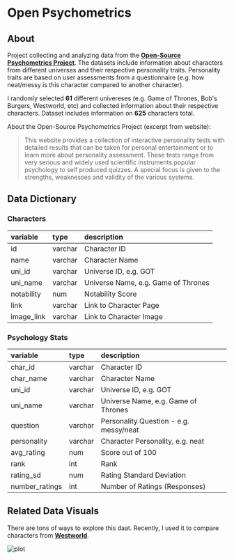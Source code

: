 # Open Psychometrics

## About

Project collecting and analyzing data from the **[Open-Source Psychometrics Project](https://openpsychometrics.org/)**. The datasets include information about characters from different universes and their respective personality traits. Personality traits are based on user assessments from a questionnaire (e.g. how neat/messy is this character compared to another character). 

I randomly selected **61** different univereses (e.g. Game of Thrones, Bob's Burgers, Westworld, etc) and collected information about their respective characters. Dataset includes information on **625** characters total.

About the Open-Source Psychometrics Project (excerpt from website):

> This website provides a collection of interactive personality tests with detailed results that can be taken for personal entertainment or to learn more about personality assessment. These tests range from very serious and widely used scientific instruments popular psychology to self produced quizzes. A special focus is given to the strengths, weaknesses and validity of the various systems.


## Data Dictionary

### Characters
| **variable** | **type** | **description**                     |
|:-------------|:---------|:------------------------------------|
| id           | varchar  | Character ID                        |
| name         | varchar  | Character Name                      |
| uni_id       | varchar  | Universe ID, e.g. GOT               |
| uni_name     | varchar  | Universe Name, e.g. Game of Thrones |
| notability   | num      | Notability Score                    |
| link         | varchar  | Link to Character Page              |
| image_link   | varchar  | Link to Character Image             |

### Psychology Stats

| **variable**   | **type** | **description**                        |
|:---------------|:---------|:---------------------------------------|
| char_id        | varchar  | Character ID                           |
| char_name      | varchar  | Character Name                         |
| uni_id         | varchar  | Universe ID, e.g. GOT                  |
| uni_name       | varchar  | Universe Name, e.g. Game of Thrones    |
| question       | varchar  | Personality Question - e.g. messy/neat |
| personality    | varchar  | Character Personality, e.g. neat       |
| avg_rating     | num      | Score out of 100                       |
| rank           | int      | Rank                                   |
| rating_sd      | num      | Rating Standard Deviation              |
| number_ratings | int      | Number of Ratings (Responses)          |


## Related Data Visuals

There are tons of ways to explore this daat. Recently,  I used it to compare characters from **[Westworld](https://github.com/tashapiro/tanya-data-viz/tree/main/westworld)**.

![plot](https://github.com/tashapiro/tanya-data-viz/blob/main/westworld/plots/westworld-radar-plot.png)

